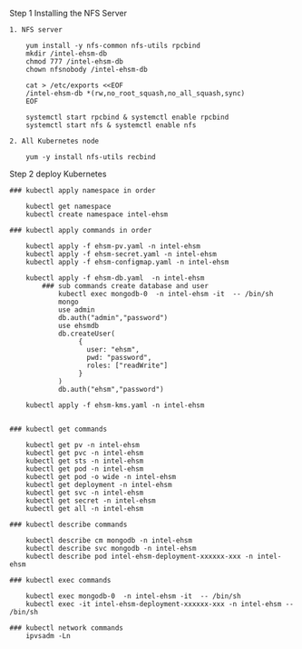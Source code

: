 Step 1 Installing the NFS Server

    1. NFS server
    
        yum install -y nfs-common nfs-utils rpcbind
        mkdir /intel-ehsm-db
        chmod 777 /intel-ehsm-db
        chown nfsnobody /intel-ehsm-db
        
        cat > /etc/exports <<EOF 
        /intel-ehsm-db *(rw,no_root_squash,no_all_squash,sync) 
        EOF
        
        systemctl start rpcbind & systemctl enable rpcbind
        systemctl start nfs & systemctl enable nfs
        
    2. All Kubernetes node
    
        yum -y install nfs-utils recbind
    
    
Step 2 deploy Kubernetes

    ### kubectl apply namespace in order

        kubectl get namespace
        kubectl create namespace intel-ehsm
        
    ### kubectl apply commands in order

        kubectl apply -f ehsm-pv.yaml -n intel-ehsm
        kubectl apply -f ehsm-secret.yaml -n intel-ehsm
        kubectl apply -f ehsm-configmap.yaml -n intel-ehsm
        
        kubectl apply -f ehsm-db.yaml  -n intel-ehsm
            ### sub commands create database and user
                kubectl exec mongodb-0  -n intel-ehsm -it  -- /bin/sh
                mongo
                use admin
                db.auth("admin","password")
                use ehsmdb
                db.createUser(
                     {
                       user: "ehsm",
                       pwd: "password",
                       roles: ["readWrite"]
                     }
                )
                db.auth("ehsm","password")
                
        kubectl apply -f ehsm-kms.yaml -n intel-ehsm
        
    
    ### kubectl get commands

        kubectl get pv -n intel-ehsm
        kubectl get pvc -n intel-ehsm
        kubectl get sts -n intel-ehsm
        kubectl get pod -n intel-ehsm
        kubectl get pod -o wide -n intel-ehsm
        kubectl get deployment -n intel-ehsm
        kubectl get svc -n intel-ehsm
        kubectl get secret -n intel-ehsm
        kubectl get all -n intel-ehsm
    
    ### kubectl describe commands
    
        kubectl describe cm mongodb -n intel-ehsm
        kubectl describe svc mongodb -n intel-ehsm
        kubectl describe pod intel-ehsm-deployment-xxxxxx-xxx -n intel-ehsm
    
    ### kubectl exec commands
    
        kubectl exec mongodb-0  -n intel-ehsm -it  -- /bin/sh
        kubectl exec -it intel-ehsm-deployment-xxxxxx-xxx -n intel-ehsm -- /bin/sh
    
    ### kubectl network commands
        ipvsadm -Ln




    